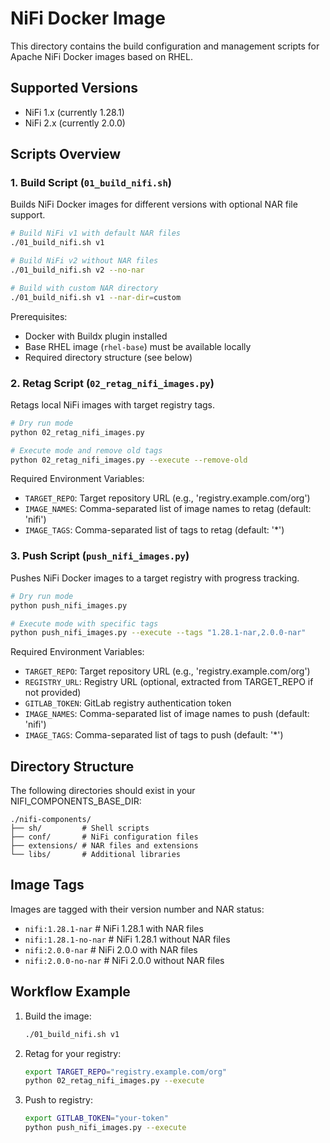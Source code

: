 # NiFi Docker Image

This directory contains the build configuration and management scripts for Apache NiFi Docker images based on RHEL.

## Supported Versions

- NiFi 1.x (currently 1.28.1)
- NiFi 2.x (currently 2.0.0)

## Scripts Overview

### 1. Build Script (`01_build_nifi.sh`)

Builds NiFi Docker images for different versions with optional NAR file support.

```bash
# Build NiFi v1 with default NAR files
./01_build_nifi.sh v1

# Build NiFi v2 without NAR files
./01_build_nifi.sh v2 --no-nar

# Build with custom NAR directory
./01_build_nifi.sh v1 --nar-dir=custom
```

Prerequisites:
- Docker with Buildx plugin installed
- Base RHEL image (`rhel-base`) must be available locally
- Required directory structure (see below)

### 2. Retag Script (`02_retag_nifi_images.py`)

Retags local NiFi images with target registry tags.

```bash
# Dry run mode
python 02_retag_nifi_images.py

# Execute mode and remove old tags
python 02_retag_nifi_images.py --execute --remove-old
```

Required Environment Variables:
- `TARGET_REPO`: Target repository URL (e.g., 'registry.example.com/org')
- `IMAGE_NAMES`: Comma-separated list of image names to retag (default: 'nifi')
- `IMAGE_TAGS`: Comma-separated list of tags to retag (default: '*')

### 3. Push Script (`push_nifi_images.py`)

Pushes NiFi Docker images to a target registry with progress tracking.

```bash
# Dry run mode
python push_nifi_images.py

# Execute mode with specific tags
python push_nifi_images.py --execute --tags "1.28.1-nar,2.0.0-nar"
```

Required Environment Variables:
- `TARGET_REPO`: Target repository URL (e.g., 'registry.example.com/org')
- `REGISTRY_URL`: Registry URL (optional, extracted from TARGET_REPO if not provided)
- `GITLAB_TOKEN`: GitLab registry authentication token
- `IMAGE_NAMES`: Comma-separated list of image names to push (default: 'nifi')
- `IMAGE_TAGS`: Comma-separated list of tags to push (default: '*')

## Directory Structure

The following directories should exist in your NIFI_COMPONENTS_BASE_DIR:
```
./nifi-components/
├── sh/         # Shell scripts
├── conf/       # NiFi configuration files
├── extensions/ # NAR files and extensions
└── libs/       # Additional libraries
```

## Image Tags

Images are tagged with their version number and NAR status:
- `nifi:1.28.1-nar`    # NiFi 1.28.1 with NAR files
- `nifi:1.28.1-no-nar` # NiFi 1.28.1 without NAR files
- `nifi:2.0.0-nar`     # NiFi 2.0.0 with NAR files
- `nifi:2.0.0-no-nar`  # NiFi 2.0.0 without NAR files

## Workflow Example

1. Build the image:
   ```bash
   ./01_build_nifi.sh v1
   ```

2. Retag for your registry:
   ```bash
   export TARGET_REPO="registry.example.com/org"
   python 02_retag_nifi_images.py --execute
   ```

3. Push to registry:
   ```bash
   export GITLAB_TOKEN="your-token"
   python push_nifi_images.py --execute
   ```